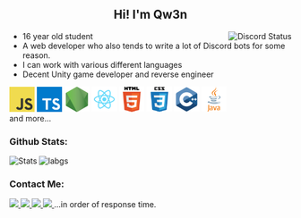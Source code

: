 <!--
About Me
-->
<h2 align="center">
Hi! I'm Qw3n
</h2>
<img align="right" src="https://lanyard.cnrad.dev/api/755078712956813324" alt="Discord Status">

- 16 year old student
- A web developer who also tends to write a lot of Discord bots for some reason.
- I can work with various different languages
- Decent Unity game developer and reverse engineer

<div align="left">
<img width="45px" src="https://raw.githubusercontent.com/github/explore/80688e429a7d4ef2fca1e82350fe8e3517d3494d/topics/javascript/javascript.png">
<img width="45px" src="https://raw.githubusercontent.com/github/explore/80688e429a7d4ef2fca1e82350fe8e3517d3494d/topics/typescript/typescript.png">
<img width="45px" src="https://raw.githubusercontent.com/github/explore/80688e429a7d4ef2fca1e82350fe8e3517d3494d/topics/nodejs/nodejs.png">
<img width="45px" src="https://raw.githubusercontent.com/github/explore/80688e429a7d4ef2fca1e82350fe8e3517d3494d/topics/react/react.png">
<img width="45px" src="https://raw.githubusercontent.com/github/explore/80688e429a7d4ef2fca1e82350fe8e3517d3494d/topics/html/html.png">
<img width="45px" src="https://raw.githubusercontent.com/github/explore/80688e429a7d4ef2fca1e82350fe8e3517d3494d/topics/css/css.png">
<img width="45px" src="https://raw.githubusercontent.com/github/explore/80688e429a7d4ef2fca1e82350fe8e3517d3494d/topics/cpp/cpp.png">
<img width="45px" src="https://raw.githubusercontent.com/github/explore/80688e429a7d4ef2fca1e82350fe8e3517d3494d/topics/java/java.png"><br>
and more...
</div>

<!--
Github Stats
-->
<h3>
Github Stats:
</h3>
<div align="left">
<img width="420px" src="https://github-readme-stats.vercel.app/api?username=officialqw3n&count_private=true&show_icons=true&line_height=25&show_icons=true&theme=tokyonight" alt="Stats">
<img src="https://github-readme-stats.vercel.app/api/top-langs/?username=officialqw3n&layout=compact&langs_count=8&card_width=350&show_icons=true&theme=tokyonight" alt="labgs">
</div>

<!--
Contact Me
-->
<h3>
Contact Me:
</h3>
<div align="left">
<a href="https://discord.com/users/755078712956813324">
<img src="https://github.com/dmhendricks/signature-social-icons/blob/master/icons/round-flat-filled/40px/discord.png">
</a>
<a href="https://twitter.com/officialqw3n">
<img src="https://github.com/dmhendricks/signature-social-icons/blob/master/icons/round-flat-filled/40px/twitter.png">
</a>
<a href="https://www.reddit.com/user/officialqw3n/">
<img src="https://github.com/dmhendricks/signature-social-icons/blob/master/icons/round-flat-filled/40px/reddit.png">
</a>
<a href="https://www.youtube.com/channel/UC9gH6pbjTv8yITvt4-GBeew">
<img src="https://github.com/dmhendricks/signature-social-icons/blob/master/icons/round-flat-filled/40px/youtube.png">
</a>
...in order of response time.
</div>
